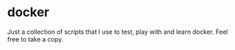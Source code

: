 # docker
Just a collection of scripts that I use to test, play with and learn docker. Feel free to take a copy. 

